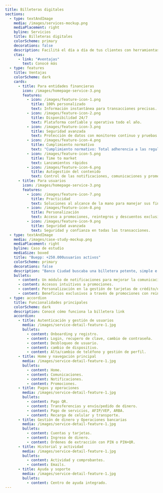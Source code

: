 ```yaml
---
title: Billeteras digitales
sections:
  - type: textAndImage
    media: /images/services-mockup.png
    mediaPlacement: right
    byline: Servicios
    title: Billeteras digitales
    colorScheme: primary
    decorations: false
    description: Facilitá el día a día de tus clientes con herramientas de pago de última tecnología, promociones y personalización para una experiencia alineada a la estrategia comercial del Banco o entidad financiera.
    ctas:
      - link: "#ventajas"
        text: Conocé más
  - type: features
    title: Ventajas
    colorScheme: dark
    cards:
      - title: Para entidades financieras
        icon: /images/homepage-service-3.png
        features:
          - icon: /images/feature-icon-1.png
            title: 100% personalizado
            text: Información instantánea para transacciones precisas.
          - icon: /images/feature-icon-2.png
            title: Disponibilidad 24/7
            text: Plataforma confiable y operativa todo el año.
          - icon: /images/feature-icon-3.png
            title: Seguridad avanzada
            text: Protección de datos con monitoreo continuo y pruebas de vulnerabilidad.
          - icon: /images/feature-icon-4.png
            title: Cumplimiento normativo
            text: "Cumplimiento normativo: Total adherencia a las regulaciones del BCRA."
          - icon: /images/feature-icon-5.png
            title: Time to market
            text: Lanzamientos rápidos
          - icon: /images/feature-icon-6.png
            title: Autogestión del contenido
            text: Control de las notificaciones, comunicaciones y promociones, sin desarrollos adicionales.
      - title: Para usuarios
        icon: /images/homepage-service-3.png
        features:
          - icon: /images/feature-icon-7.png
            title: Practicidad
            text: Soluciones al alcance de la mano para manejar sus finanzas.
          - icon: /images/feature-icon-8.png
            title: Personalización
            text: Acceso a promociones, reintegros y descuentos exclusivos, según preferencias y comportamiento.
          - icon: /images/feature-icon-9.png
            title: Seguridad avanzada
            text: Seguridad y confianza en todas las transacciones.
  - type: textAndImage
    media: /images/case-study-mockup.png
    mediaPlacement: right
    byline: Caso de estudio
    mediaSize: boxed
    title: "Buepp: +250.000usuarios activos"
    colorScheme: primary
    decorations: false
    description: "Banco Ciudad buscaba una billetera potente, simple e intuitiva. ¿Qué hicimos? Desarrollamos una app con un enfoque estratégico, basado en benchmarking, análisis de negocio y necesidades realesde los usuarios. Además, incluimos:"
    bullets:
      - content: Un módulo de notificaciones para mejorar la comunicación.
      - content: Accesos intuitivos a promociones.
      - content: Personalización en la gestión de tarjetas de crédito/débito y prepagas.
      - content: Beneficios exclusivos a través de promociones con reintegros.
  - type: accordion
    title: Funcionalidades principales
    colorScheme: dark
    description: Conocé cómo funciona la billetera link
    accordion:
      - title: Autenticación y gestión de usuarios
        media: /images/service-detail-feature-1.jpg
        bullets:
          - content: Onboarding y registro.
          - content: Login, recupero de clave, cambio de contraseña.
          - content: Desbloqueo de usuario.
          - content: cambio de dispositivo.
          - content: Alta/cambio de teléfono y gestión de perfil.
      - title: Home y navegación principal
        media: /images/service-detail-feature-1.jpg
        bullets:
          - content: Home.
          - content: Comunicaciones.
          - content: Notificaciones.
          - content: Promociones.
      - title: Pagos y operaciones
        media: /images/service-detail-feature-1.jpg
        bullets:
          - content: Pago QR.
          - content: Transferencias y envío/pedido de dinero.
          - content: Pago de servicios, AFIP/VEP, ARBA.
          - content: Recarga de celular y transporte.
      - title: Gestión de dinero y Operaciones bancarias
        media: /images/service-detail-feature-1.jpg
        bullets:
          - content: Cuentas y tarjetas.
          - content: Ingreso de dinero.
          - content: Órdenes de extracción con PIN o PIN+QR.
      - title: Historial y actividad
        media: /images/service-detail-feature-1.jpg
        bullets:
          - content: Actividad y comprobantes.
          - content: Emails.
      - title: Ayuda y soporte
        media: /images/service-detail-feature-1.jpg
        bullets:
          - content: Centro de ayuda integrado.
---
```

